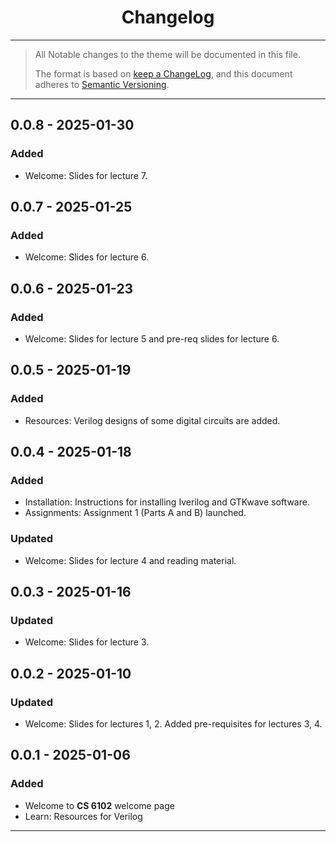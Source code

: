 
<center>
    <h1>Changelog</h1>
</center>

---

> All Notable changes to the theme will be documented in this file.
>
> The format is based on [keep a ChangeLog](https://keepachangelog.com/en/1.1.0/), and this document adheres to [Semantic Versioning](https://semver.org/spec/v2.0.0.html).

---

## 0.0.8 - 2025-01-30

### Added

- Welcome: Slides for lecture 7.

## 0.0.7 - 2025-01-25

### Added

- Welcome: Slides for lecture 6.

## 0.0.6 - 2025-01-23

### Added

- Welcome: Slides for lecture 5 and pre-req slides for lecture 6.

## 0.0.5 - 2025-01-19

### Added

- Resources: Verilog designs of some digital circuits are added.

## 0.0.4 - 2025-01-18

### Added

- Installation: Instructions for installing Iverilog and GTKwave software.
- Assignments: Assignment 1 (Parts A and B) launched.

### Updated

- Welcome: Slides for lecture 4 and reading material.

## 0.0.3 - 2025-01-16

### Updated

- Welcome: Slides for lecture 3.

## 0.0.2 - 2025-01-10

### Updated

- Welcome: Slides for lectures 1, 2. Added pre-requisites for lectures 3, 4.

## 0.0.1 - 2025-01-06

### Added

- Welcome to **CS 6102** welcome page
- Learn: Resources for Verilog

---
